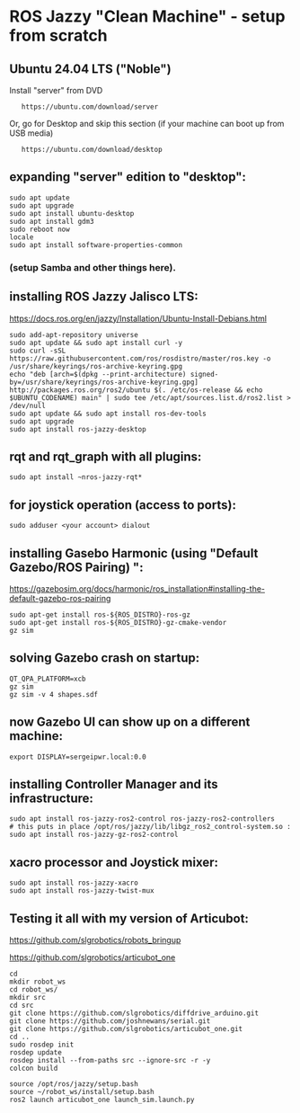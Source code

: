 # ROS Jazzy "Clean Machine" - setup from scratch

## Ubuntu 24.04 LTS ("Noble")

Install "server" from DVD

       https://ubuntu.com/download/server

Or, go for Desktop and skip this section (if your machine can boot up from USB media)

       https://ubuntu.com/download/desktop

## expanding "server" edition to "desktop":
```
sudo apt update
sudo apt upgrade
sudo apt install ubuntu-desktop
sudo apt install gdm3
sudo reboot now
locale
sudo apt install software-properties-common
```

### (setup Samba and other things here).

## installing ROS Jazzy Jalisco LTS:

https://docs.ros.org/en/jazzy/Installation/Ubuntu-Install-Debians.html
```
sudo add-apt-repository universe
sudo apt update && sudo apt install curl -y
sudo curl -sSL https://raw.githubusercontent.com/ros/rosdistro/master/ros.key -o /usr/share/keyrings/ros-archive-keyring.gpg
echo "deb [arch=$(dpkg --print-architecture) signed-by=/usr/share/keyrings/ros-archive-keyring.gpg] http://packages.ros.org/ros2/ubuntu $(. /etc/os-release && echo $UBUNTU_CODENAME) main" | sudo tee /etc/apt/sources.list.d/ros2.list > /dev/null
sudo apt update && sudo apt install ros-dev-tools
sudo apt upgrade
sudo apt install ros-jazzy-desktop
```

## rqt and rqt_graph with all plugins:
```
sudo apt install ~nros-jazzy-rqt*
```

## for joystick operation (access to ports):
```
sudo adduser <your account> dialout
```

## installing Gasebo Harmonic (using "Default Gazebo/ROS Pairing) ":

https://gazebosim.org/docs/harmonic/ros_installation#installing-the-default-gazebo-ros-pairing
```
sudo apt-get install ros-${ROS_DISTRO}-ros-gz
sudo apt-get install ros-${ROS_DISTRO}-gz-cmake-vendor
gz sim
```

## solving Gazebo crash on startup:
```
QT_QPA_PLATFORM=xcb
gz sim
gz sim -v 4 shapes.sdf
```

## now Gazebo UI can show up on a different machine:
```
export DISPLAY=sergeipwr.local:0.0
```

## installing Controller Manager and its infrastructure:
```
sudo apt install ros-jazzy-ros2-control ros-jazzy-ros2-controllers
# this puts in place /opt/ros/jazzy/lib/libgz_ros2_control-system.so :
sudo apt install ros-jazzy-gz-ros2-control
```

## xacro processor and Joystick mixer:
```
sudo apt install ros-jazzy-xacro
sudo apt install ros-jazzy-twist-mux
```

## Testing it all with my version of Articubot:

https://github.com/slgrobotics/robots_bringup

https://github.com/slgrobotics/articubot_one
```
cd
mkdir robot_ws
cd robot_ws/
mkdir src
cd src
git clone https://github.com/slgrobotics/diffdrive_arduino.git
git clone https://github.com/joshnewans/serial.git
git clone https://github.com/slgrobotics/articubot_one.git
cd ..
sudo rosdep init
rosdep update
rosdep install --from-paths src --ignore-src -r -y
colcon build
```

```
source /opt/ros/jazzy/setup.bash
source ~/robot_ws/install/setup.bash
ros2 launch articubot_one launch_sim.launch.py
```

